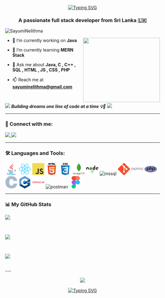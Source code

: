 <p align="center">
  <a href="https://github.com/SayumiNelithma">
    <img src="https://readme-typing-svg.demolab.com?font=Fira+Code&duration=6000&pause=1000&color=2AA889&center=true&vCenter=true&width=435&lines=Hi+There%2C+I'm+Sayumi+Nugaliyadde%F0%9F%91%8B" alt="Typing SVG" />
  </a>
</p>

<h3 align="center">A passionate full stack developer from Sri Lanka 🇱🇰</h3>

<p align="left">
  <img src="https://komarev.com/ghpvc/?username=SayumiNelithma&label=Profile%20views&color=0e75b6&style=flat" alt="SayumiNelithma" />
</p>

<img align="right" src="http://cdn.lowgif.com/small/9cb12f51dffbaaa6-character-typing-by-vincent-mokuenko-dribbble.gif" width="250" height="210">

- 🔭 I’m currently working on **Java**

- 🌱 I’m currently learning **MERN Stack**

- 💬 Ask me about **Java, C , C++ , SQL , HTML , JS , CSS , PHP**

- 📫 Reach me at **sayuminelithma@gmail.com**

</br>

<img src="https://media.giphy.com/media/qgQUggAC3Pfv687qPC/giphy.gif" width="50" /> <b><i>Building dreams one line of code at a time 💡🚀</i></b> <img src="https://media.giphy.com/media/26tn33aiTi1jkl6H6/giphy.gif" width="50" />


---

<h3 align="left">🔗 Connect with me:</h3>
<p align="left">
  <a href="mailto:sayuminelithma@gmail.com" target="_blank">
    <img src="https://img.icons8.com/bubbles/100/000000/gmail-new.png" width="40" />
  </a>
  <a href="https://https://www.linkedin.com/in/sayumi-nugaliyadde-655584315/" target="_blank">
    <img src="https://img.icons8.com/color/48/000000/linkedin.png" width="40"/>
  </a>
</p>

---

<h3 align="left">🛠️ Languages and Tools:</h3>
<p align="left">
  <p align="left">
  <img src="https://raw.githubusercontent.com/devicons/devicon/master/icons/java/java-original.svg" alt="java" width="40" height="40"/>
  <img src="https://raw.githubusercontent.com/devicons/devicon/master/icons/react/react-original.svg" alt="react" width="40" height="40"/>
  <img src="https://raw.githubusercontent.com/devicons/devicon/master/icons/javascript/javascript-original.svg" alt="js" width="40" height="40"/>
  <img src="https://raw.githubusercontent.com/devicons/devicon/master/icons/html5/html5-original-wordmark.svg" alt="html" width="40" height="40"/>
  <img src="https://raw.githubusercontent.com/devicons/devicon/master/icons/css3/css3-original-wordmark.svg" alt="css" width="40" height="40"/>
  <img src="https://raw.githubusercontent.com/devicons/devicon/master/icons/mongodb/mongodb-original-wordmark.svg" alt="mongodb" width="40" height="40"/>
  <img src="https://raw.githubusercontent.com/devicons/devicon/master/icons/nodejs/nodejs-original-wordmark.svg" alt="nodejs" width="40" height="40"/>
  <img src="https://www.svgrepo.com/show/303229/microsoft-sql-server-logo.svg" alt="mssql" width="40" height="40"/>
  <img src="https://raw.githubusercontent.com/devicons/devicon/master/icons/git/git-original.svg" alt="git" width="40" height="40"/>
  <img src="https://raw.githubusercontent.com/devicons/devicon/master/icons/express/express-original-wordmark.svg" alt="express" width="40" height="40"/>
  <img src="https://raw.githubusercontent.com/devicons/devicon/master/icons/php/php-original.svg" alt="php" width="40" height="40"/>
  <img src="https://raw.githubusercontent.com/devicons/devicon/master/icons/c/c-original.svg" alt="c" width="40" height="40"/>
  <img src="https://raw.githubusercontent.com/devicons/devicon/master/icons/cplusplus/cplusplus-original.svg" alt="cplusplus" width="40" height="40"/>
  <img src="https://raw.githubusercontent.com/devicons/devicon/master/icons/oracle/oracle-original.svg" alt="oracle" width="40" height="40"/>
  <img src="https://www.vectorlogo.zone/logos/getpostman/getpostman-icon.svg" alt="postman" width="40" height="40"/>
  <img src="https://raw.githubusercontent.com/devicons/devicon/master/icons/figma/figma-original.svg" alt="figma" width="40" height="40"/>
</p>

</p>

---

<h3>📊 My GitHub Stats</h3>

<p>
  <img align="center" src="https://github-readme-stats.vercel.app/api/top-langs?username=SayumiNelithma&show_icons=true&locale=en&layout=compact&theme=dark&langs_count=10" />
</p>
</br>
<p>
  <img align="center" src="https://github-readme-stats.vercel.app/api?username=SayumiNelithma&show_icons=true&theme=dark&locale=en" />
</p>
</br>
<p>
  <img align="center" src="https://github-readme-streak-stats.herokuapp.com/?user=SayumiNelithma&theme=dark" />
</p>
</br>
---

<p align="center">
  <img src="https://quotes-github-readme.vercel.app/api?type=horizontal&theme=tokyonight&animation=grow_out_in&quoteCategory=programming">
</p>

<p align="center">
  <a href="https://github.com/SayumiNelithma">
    <img src="https://readme-typing-svg.demolab.com?font=Fira+Code&duration=6000&pause=1000&color=FF0000&center=true&vCenter=true&width=435&lines=Thank+you+for+visiting+my+profile!%F0%9F%8C%B9" alt="Typing SVG" />
  </a>
</p>




 
